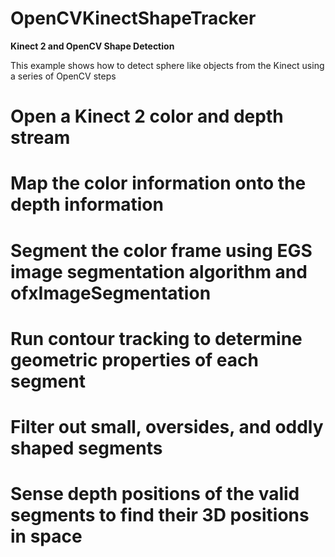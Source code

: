 OpenCVKinectShapeTracker
========================

**Kinect 2 and OpenCV Shape Detection**

This example shows how to detect sphere like objects from the Kinect using a series of OpenCV steps

# Open a Kinect 2 color and depth stream
# Map the color information onto the depth information
# Segment the color frame using EGS image segmentation algorithm and ofxImageSegmentation
# Run contour tracking to determine geometric properties of each segment
# Filter out small, oversides, and oddly shaped segments
# Sense depth positions of the valid segments to find their 3D positions in space


